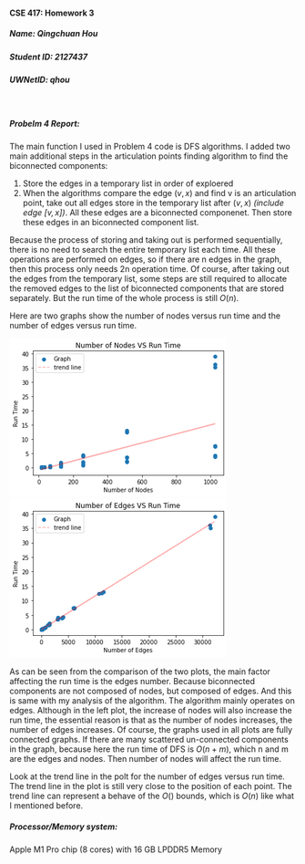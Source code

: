 #### CSE 417: Homework 3
##### Name: Qingchuan Hou
##### Student ID: 2127437
##### UWNetID: qhou
<br/>

##### Probelm 4 Report:

The main function I used in Problem 4 code is DFS algorithms. I added two main additional steps in the articulation points finding algorithm to find the biconnected components:
1. Store the edges in a temporary list in order of exploered
2. When the algorithms compare the edge $(v,x)$ and find v is an articulation point, take out all edges store in the temporary list after $(v,x)$ *(include edge $[v,x]$)*. All these edges are a biconnected componenet. Then store these edges in an biconnected component list. 

Because the process of storing and taking out is performed sequentially, there is no need to search the entire temporary list each time. All these operations are performed on edges, so if there are n edges in the graph, then this process only needs 2n operation time. Of course, after taking out the edges from the temporary list, some steps are still required to allocate the removed edges to the list of biconnected components that are stored separately. But the run time of the whole process is still $O(n)$.

Here are two graphs show the number of nodes versus run time and the number of edges versus run time.

![nodes-time](Image/nodes-runtime.png)      ![edges-time](Image/edges-runtime.png)

As can be seen from the comparison of the two plots, the main factor affecting the run time is the edges number. Because biconnected components are not composed of nodes, but composed of edges. And this is same with my analysis of the algorithm. The algorithm mainly operates on edges. Although in the left plot, the increase of nodes will also increase the run time, the essential reason is that as the number of nodes increases, the number of edges increases. Of course, the graphs used in all plots are fully connected graphs. If there are many scattered un-connected components in the graph, because here the run time of DFS is $O(n+m)$, which n and m are the edges and nodes. Then number of nodes will affect the run time.

Look at the trend line in the polt for the number of edges versus run time. The trend line in the plot is still very close to the position of each point. The trend line can represent a behave of the $O()$ bounds, which is $O(n)$ like what I mentioned before.

##### Processor/Memory system:
Apple M1 Pro chip (8 cores) with 16 GB LPDDR5 Memory